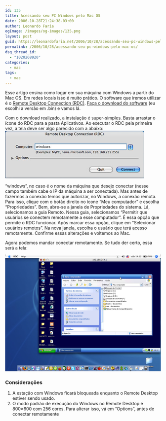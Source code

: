 ```yaml
---
id: 135
title: Acessando seu PC Windows pelo Mac OS
date: 2006-10-28T21:24:38-03:00
author: Leonardo Faria
ogImage: /images/og-images/135.png
layout: post
guid: https://leonardofaria.net/2006/10/28/acessando-seu-pc-windows-pelo-mac-os/
permalink: /2006/10/28/acessando-seu-pc-windows-pelo-mac-os/
dsq_thread_id:
  - "1020268920"
categories:
  - mac
tags:
  - mac
---
```

Esse artigo ensina como logar em sua máquina com Windows a partir do Mac OS. Em redes locais isso é muito prático. O software que iremos utilizar é o [Remote Desktop Connection (RDC)](http://www.microsoft.com/mac/otherproducts/otherproducts.aspx?pid=remotedesktopclient). [Faça o download do software](http://www.microsoft.com/mac/downloads.aspx?pid=download&location=/mac/download/misc/rdc_update_103.xml&secid=80&ssid=10&flgnosysreq=True) (eu escolhi a versão em .bin) e vamos lá.

<!--more-->


Com o download realizado, a instalação é super-simples. Basta arrastar o ícone do RDC para a pasta Aplicativos. Ao executar o RDC pela primeira vez, a tela deve ser algo parecido com a abaixo:  
<img src="/wp-content/uploads/2006/10/rdc1.jpg" alt="Primeira tela do RDC" />

&#8220;windows&#8221;, no caso é o nome da máquina que desejo conectar (nesse campo também cabe o IP da máquina a ser conectada). Mas antes de fazermos a conexão temos que autorizar, no Windows, a conexão remota. Para isso, clique com o botão direito no ícone &#8220;Meu computador&#8221; e escolha &#8220;Propriedades&#8221;. Bem, abre-se a janela de Propriedades do sistema. Lá, selecionamos a guia Remoto. Nessa guia, selecionamos &#8220;Permitir que usuários se conectem remotamente a esse computador&#8221;. É essa opção que permite o RDC funcionar. Após marcar essa opção, clique em &#8220;Selecionar usuários remotos&#8221;. Na nova janela, escolha o usuário que terá acesso remotamente. Confirme essas alterações e voltemos ao Mac.

Agora podemos mandar conectar remotamente. Se tudo der certo, essa será a tela:  

[<img id="image136" src="/wp-content/uploads/2006/10/rdc2.jpg" alt="RDC em ação - clique para ver maior" />](/wp-content/uploads/2006/10/rdc2.jpg "RDC em ação - clique para ver maior")

### Considerações

1) A estação com Windows ficará bloqueada enquanto o Remote Desktop estiver sendo usado.  
2) O modo padrão de execução do Windows no Remote Desktop é 800&#215;600 com 256 cores. Para alterar isso, vá em &#8220;Options&#8221;, antes de conectar remotamente
